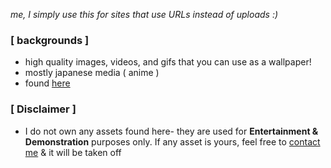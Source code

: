 *me, I simply use this for sites that use URLs instead of uploads :)*

### [ backgrounds ]
- high quality images, videos, and gifs that you can use as a wallpaper!
- mostly japanese media ( anime )
- found [here](https://github.com/excavious/Backgrounds/tree/main/Backgrounds)

### [ Disclaimer ]
- I do not own any assets found here- 
they are used for **Entertainment & Demonstration** purposes only.
If any asset is yours, feel free to [contact me](https://twitter.com/cavyion) & it will be taken off
